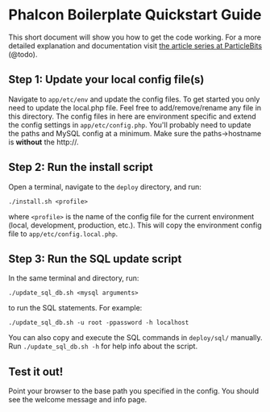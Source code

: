 # Phalcon Boilerplate Quickstart Guide

This short document will show you how to get the code working.
For a more detailed explanation and documentation visit
[the article series at ParticleBits][1] (@todo).

## Step 1: Update your local config file(s)

Navigate to `app/etc/env` and update the config files. To get
started you only need to update the local.php file. Feel free to
add/remove/rename any file in this directory. The config files
in here are environment specific and extend the config settings in
`app/etc/config.php`. You'll probably need to update the paths
and MySQL config at a minimum. Make sure the paths->hostname is
**without** the http://.

## Step 2: Run the install script

Open a terminal, navigate to the `deploy` directory, and run:

    ./install.sh <profile>

where `<profile>` is the name of the config file for the current
environment (local, development, production, etc.). This will
copy the environment config file to `app/etc/config.local.php`.

## Step 3: Run the SQL update script

In the same terminal and directory, run:

    ./update_sql_db.sh <mysql arguments>

to run the SQL statements. For example:

    ./update_sql_db.sh -u root -ppassword -h localhost

You can also copy and execute the SQL commands in `deploy/sql/`
manually. Run `./update_sql_db.sh -h` for help info about the
script.

## Test it out!

Point your browser to the base path you specified in the config.
You should see the welcome message and info page.

[1]: https://particlebits.com/phalcon-boilerplate
